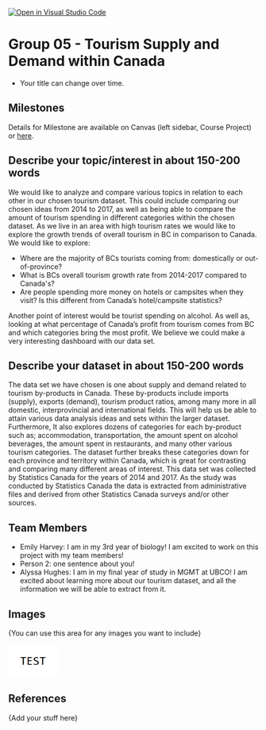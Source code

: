 [![Open in Visual Studio Code](https://classroom.github.com/assets/open-in-vscode-f059dc9a6f8d3a56e377f745f24479a46679e63a5d9fe6f495e02850cd0d8118.svg)](https://classroom.github.com/online_ide?assignment_repo_id=5887515&assignment_repo_type=AssignmentRepo)
# Group 05 - Tourism Supply and Demand within Canada

- Your title can change over time.

## Milestones

Details for Milestone are available on Canvas (left sidebar, Course Project) or [here](https://firas.moosvi.com/courses/data301/project/milestone01.html).

## Describe your topic/interest in about 150-200 words

We would like to analyze and compare various topics in relation to each other in our chosen tourism dataset. This could include comparing our chosen ideas from 2014 to 2017, as well as being able to compare the amount of tourism spending in different categories within the chosen dataset. As we live in an area with high tourism rates we would like to explore the growth trends of overall tourism in BC in comparison to Canada. We would like to explore:
- Where are the majority of BCs tourists coming from: domestically or out-of-province? 
- What is BCs overall tourism growth rate from 2014-2017 compared to Canada's?
- Are people spending more money on hotels or campsites when they visit? Is this different from Canada’s hotel/campsite statistics? 

Another point of interest would be tourist spending on alcohol. As well as, looking at what percentage of Canada’s profit from tourism comes from BC and which categories bring the most profit. We believe we could make a very interesting dashboard with our data set.

## Describe your dataset in about 150-200 words

The data set we have chosen is one about supply and demand related to tourism by-products in Canada. These by-products include imports (supply), exports (demand), tourism product ratios, among many more in all domestic, interprovincial and international fields. This will help us be able to attain various data analysis ideas and sets within the larger dataset. Furthermore, It also explores dozens of categories for each by-product such as; accommodation, transportation, the amount spent on alcohol beverages, the amount spent in restaurants, and many other various tourism categories. The dataset further breaks these categories down for each province and territory within Canada, which is great for contrasting and comparing many different areas of interest. This data set was collected by Statistics Canada for the years of 2014 and 2017. As the study was conducted by Statistics Canada the data is extracted from administrative files and derived from other Statistics Canada surveys and/or other sources.

## Team Members

- Emily Harvey: I am in my 3rd year of biology! I am excited to work on this project with my team members!
- Person 2: one sentence about you!
- Alyssa Hughes: I am in my final year of study in MGMT at UBCO! I am excited about learning more about our tourism dataset, and all the information we will be able to extract from it. 

## Images

{You can use this area for any images you want to include}

<img src ="images/test.png" width="100px">

## References

{Add your stuff here}



